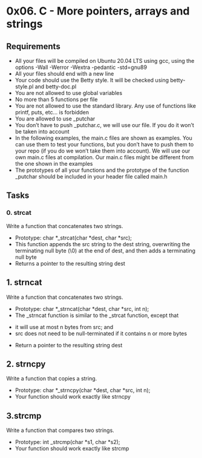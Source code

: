 # 0x06. C - More pointers, arrays and strings
## Requirements
+ All your files will be compiled on Ubuntu 20.04 LTS using gcc, using the options -Wall -Werror -Wextra -pedantic -std=gnu89
+ All your files should end with a new line
+ Your code should use the Betty style. It will be checked using betty-style.pl and betty-doc.pl
+ You are not allowed to use global variables
+ No more than 5 functions per file
+ You are not allowed to use the standard library. Any use of functions like printf, puts, etc… is forbidden
+ You are allowed to use _putchar
+ You don’t have to push _putchar.c, we will use our file. If you do it won’t be taken into account
+ In the following examples, the main.c files are shown as examples. You can use them to test your functions, but you don’t have to push them to your repo (if you do we won’t take them into account). We will use our own main.c files at compilation. Our main.c files might be different from the one shown in the examples
+ The prototypes of all your functions and the prototype of the function _putchar should be included in your header file called main.h
## Tasks
### 0. strcat
Write a function that concatenates two strings.

+ Prototype: char *_strcat(char *dest, char *src);
+ This function appends the src string to the dest string, overwriting the terminating null byte (\0) at the end of dest, and then adds a terminating null byte
+ Returns a pointer to the resulting string dest
## 1. strncat
Write a function that concatenates two strings.

+ Prototype: char *_strncat(char *dest, char *src, int n);
+ The _strncat function is similar to the _strcat function, except that
* it will use at most n bytes from src; and
* src does not need to be null-terminated if it contains n or more bytes
+ Return a pointer to the resulting string dest
## 2. strncpy
Write a function that copies a string.

+ Prototype: char *_strncpy(char *dest, char *src, int n);
+ Your function should work exactly like strncpy
## 3.strcmp
Write a function that compares two strings.

+ Prototype: int _strcmp(char *s1, char *s2);
+ Your function should work exactly like strcmp

